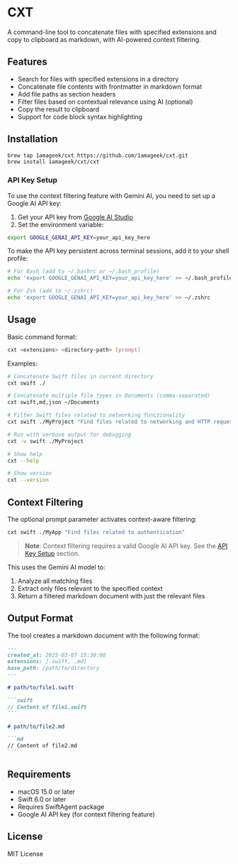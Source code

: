 # CXT

A command-line tool to concatenate files with specified extensions and copy to clipboard as markdown, with AI-powered context filtering.

## Features

- Search for files with specified extensions in a directory
- Concatenate file contents with frontmatter in markdown format
- Add file paths as section headers
- Filter files based on contextual relevance using AI (optional)
- Copy the result to clipboard
- Support for code block syntax highlighting

## Installation

```bash
brew tap 1amageek/cxt https://github.com/1amageek/cxt.git
brew install 1amageek/cxt/cxt
```

### API Key Setup

To use the context filtering feature with Gemini AI, you need to set up a Google AI API key:

1. Get your API key from [Google AI Studio](https://aistudio.google.com/)
2. Set the environment variable:

```bash
export GOOGLE_GENAI_API_KEY=your_api_key_here
```

To make the API key persistent across terminal sessions, add it to your shell profile:

```bash
# For Bash (add to ~/.bashrc or ~/.bash_profile)
echo 'export GOOGLE_GENAI_API_KEY=your_api_key_here' >> ~/.bash_profile

# For Zsh (add to ~/.zshrc)
echo 'export GOOGLE_GENAI_API_KEY=your_api_key_here' >> ~/.zshrc
```

## Usage

Basic command format:
```bash
cxt <extensions> <directory-path> [prompt]
```

Examples:
```bash
# Concatenate Swift files in current directory
cxt swift ./

# Concatenate multiple file types in Documents (comma-separated)
cxt swift,md,json ~/Documents

# Filter Swift files related to networking functionality
cxt swift ./MyProject "Find files related to networking and HTTP requests"

# Run with verbose output for debugging
cxt -v swift ./MyProject

# Show help
cxt --help

# Show version
cxt --version
```

## Context Filtering

The optional prompt parameter activates context-aware filtering:

```bash
cxt swift ./MyApp "Find files related to authentication"
```

> **Note**: Context filtering requires a valid Google AI API key. See the [API Key Setup](#api-key-setup) section.

This uses the Gemini AI model to:
1. Analyze all matching files
2. Extract only files relevant to the specified context
3. Return a filtered markdown document with just the relevant files

## Output Format

The tool creates a markdown document with the following format:

~~~markdown
---
created_at: 2025-03-07 15:30:00
extensions: [.swift, .md]
base_path: /path/to/directory
---

# path/to/file1.swift

```swift
// Content of file1.swift
```

# path/to/file2.md

```md
// Content of file2.md
```
~~~

## Requirements

- macOS 15.0 or later
- Swift 6.0 or later
- Requires SwiftAgent package
- Google AI API key (for context filtering feature)

## License

MIT License
